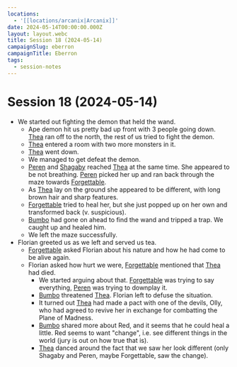 ```yaml
---
locations:
  - '[[locations/arcanix|Arcanix]]'
date: 2024-05-14T00:00:00.000Z
layout: layout.webc
title: Session 18 (2024-05-14)
campaignSlug: eberron
campaignTitle: Eberron
tags:
  - session-notes
---
```

# Session 18 (2024-05-14)

- We started out fighting the demon that held the wand.
	- Ape demon hit us pretty bad up front with 3 people going down. [Thea](pcs/thea.md) ran off to the north, the rest of us tried to fight the demon.
	- [Thea](pcs/thea.md) entered a room with two more monsters in it.
	- [Thea](pcs/thea.md) went down.
	- We managed to get defeat the demon.
	- [Peren](pcs/peren-ngintaku.md) and [Shagaby](pcs/shagaby.md) reached [Thea](pcs/thea.md) at the same time. She appeared to be not breathing. [Peren](pcs/peren-ngintaku.md) picked her up and ran back through the maze towards [Forgettable](pcs/forgettable.md).
	- As [Thea](pcs/thea.md) lay on the ground she appeared to be different, with long brown hair and sharp features.
	- [Forgettable](pcs/forgettable.md) tried to heal her, but she just popped up on her own and transformed back (v. suspicious).
	- [Bumbo](pcs/bumbo.md) had gone on ahead to find the wand and tripped a trap. We caught up and healed him.
	- We left the maze successfully.
- Florian greeted us as we left and served us tea.
	- [Forgettable](pcs/forgettable.md) asked Florian about his nature and how he had come to be alive again.
	- Florian asked how hurt we were, [Forgettable](pcs/forgettable.md) mentioned that [Thea](pcs/thea.md) had died.
		- We started arguing about that. [Forgettable](pcs/forgettable.md) was trying to say everything, [Peren](pcs/peren-ngintaku.md) was trying to downplay it.
		- [Bumbo](pcs/bumbo.md) threatened [Thea](pcs/thea.md). Florian left to defuse the situation.
		- It turned out [Thea](pcs/thea.md) had made a pact with one of the devils, Olly, who had agreed to revive her in exchange for combatting the Plane of Madness.
		- [Bumbo](pcs/bumbo.md) shared more about Red, and it seems that he could heal a little. Red seems to want "change", i.e. see different things in the world (jury is out on how true that is).
		- [Thea](pcs/thea.md) danced around the fact that we saw her look different (only Shagaby and Peren, maybe Forgettable, saw the change).
